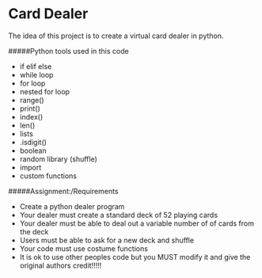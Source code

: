 Card Dealer
====
The idea of this project is to create a virtual card dealer in python. 


#####Python tools used in this code
* if elif else
* while loop
* for loop
* nested for loop
* range()
* print()
* index()
* len()
* lists
* .isdigit()
* boolean
* random library (shuffle)
* import
* custom functions

#####Assignment:/Requirements
* Create a python dealer program 
* Your dealer must create a standard deck of 52 playing cards 
* Your dealer must be able to deal out a variable number of of cards from the deck
* Users must be able to ask for a new deck and shuffle
* Your code must use costume functions
* It is ok to use other peoples code but you MUST modify it and give the original authors credit!!!!!


